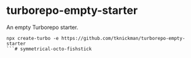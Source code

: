 # turborepo-empty-starter

An empty Turborepo starter.

```
npx create-turbo -e https://github.com/tknickman/turborepo-empty-starter
```# symmetrical-octo-fishstick
